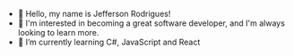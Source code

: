 - 👋 Hello, my name is Jefferson Rodrigues!
- 👀 I'm interested in becoming a great software developer, and I'm always looking to learn more.
- 🌱 I’m currently learning C#, JavaScript and React

